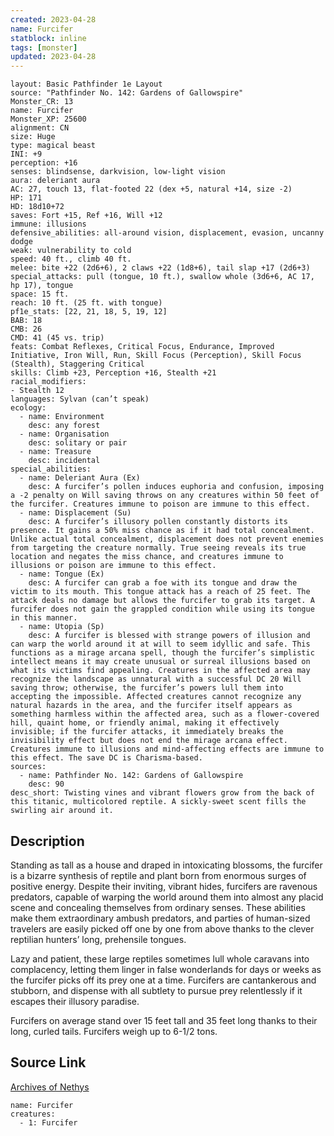 ```yaml
---
created: 2023-04-28
name: Furcifer
statblock: inline
tags: [monster]
updated: 2023-04-28
---
```

```statblock
layout: Basic Pathfinder 1e Layout
source: "Pathfinder No. 142: Gardens of Gallowspire"
Monster_CR: 13
name: Furcifer
Monster_XP: 25600
alignment: CN
size: Huge
type: magical beast
INI: +9
perception: +16
senses: blindsense, darkvision, low-light vision
aura: deleriant aura
AC: 27, touch 13, flat-footed 22 (dex +5, natural +14, size -2)
HP: 171
HD: 18d10+72
saves: Fort +15, Ref +16, Will +12
immune: illusions
defensive_abilities: all-around vision, displacement, evasion, uncanny dodge
weak: vulnerability to cold
speed: 40 ft., climb 40 ft.
melee: bite +22 (2d6+6), 2 claws +22 (1d8+6), tail slap +17 (2d6+3)
special_attacks: pull (tongue, 10 ft.), swallow whole (3d6+6, AC 17, hp 17), tongue
space: 15 ft.
reach: 10 ft. (25 ft. with tongue)
pf1e_stats: [22, 21, 18, 5, 19, 12]
BAB: 18
CMB: 26
CMD: 41 (45 vs. trip)
feats: Combat Reflexes, Critical Focus, Endurance, Improved Initiative, Iron Will, Run, Skill Focus (Perception), Skill Focus (Stealth), Staggering Critical
skills: Climb +23, Perception +16, Stealth +21
racial_modifiers:
- Stealth 12
languages: Sylvan (can’t speak)
ecology:
  - name: Environment
    desc: any forest
  - name: Organisation
    desc: solitary or pair
  - name: Treasure
    desc: incidental
special_abilities:
  - name: Deleriant Aura (Ex)
    desc: A furcifer’s pollen induces euphoria and confusion, imposing a -2 penalty on Will saving throws on any creatures within 50 feet of the furcifer. Creatures immune to poison are immune to this effect.
  - name: Displacement (Su)
    desc: A furcifer’s illusory pollen constantly distorts its presence. It gains a 50% miss chance as if it had total concealment. Unlike actual total concealment, displacement does not prevent enemies from targeting the creature normally. True seeing reveals its true location and negates the miss chance, and creatures immune to illusions or poison are immune to this effect.
  - name: Tongue (Ex)
    desc: A furcifer can grab a foe with its tongue and draw the victim to its mouth. This tongue attack has a reach of 25 feet. The attack deals no damage but allows the furcifer to grab its target. A furcifer does not gain the grappled condition while using its tongue in this manner.
  - name: Utopia (Sp)
    desc: A furcifer is blessed with strange powers of illusion and can warp the world around it at will to seem idyllic and safe. This functions as a mirage arcana spell, though the furcifer’s simplistic intellect means it may create unusual or surreal illusions based on what its victims find appealing. Creatures in the affected area may recognize the landscape as unnatural with a successful DC 20 Will saving throw; otherwise, the furcifer’s powers lull them into accepting the impossible. Affected creatures cannot recognize any natural hazards in the area, and the furcifer itself appears as something harmless within the affected area, such as a flower-covered hill, quaint home, or friendly animal, making it effectively invisible; if the furcifer attacks, it immediately breaks the invisibility effect but does not end the mirage arcana effect. Creatures immune to illusions and mind-affecting effects are immune to this effect. The save DC is Charisma-based.
sources:
  - name: Pathfinder No. 142: Gardens of Gallowspire
    desc: 90
desc_short: Twisting vines and vibrant flowers grow from the back of this titanic, multicolored reptile. A sickly-sweet scent fills the swirling air around it.
```
## Description
Standing as tall as a house and draped in intoxicating blossoms, the furcifer is a bizarre synthesis of reptile and plant born from enormous surges of positive energy. Despite their inviting, vibrant hides, furcifers are ravenous predators, capable of warping the world around them into almost any placid scene and concealing themselves from ordinary senses. These abilities make them extraordinary ambush predators, and parties of human-sized travelers are easily picked off one by one from above thanks to the clever reptilian hunters’ long, prehensile tongues.

 Lazy and patient, these large reptiles sometimes lull whole caravans into complacency, letting them linger in false wonderlands for days or weeks as the furcifer picks off its prey one at a time. Furcifers are cantankerous and stubborn, and dispense with all subtlety to pursue prey relentlessly if it escapes their illusory paradise.

 Furcifers on average stand over 15 feet tall and 35 feet long thanks to their long, curled tails. Furcifers weigh up to 6-1/2 tons.
## Source Link
[Archives of Nethys](https://aonprd.com/MonsterDisplay.aspx?ItemName=Furcifer)
```encounter-table
name: Furcifer
creatures:
  - 1: Furcifer
```
